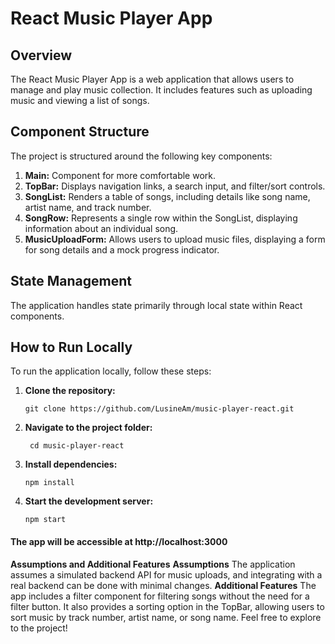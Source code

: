 # React Music Player App

## Overview

The React Music Player App is a web application that allows users to manage and play music collection. It includes features such as uploading music and viewing a list of songs.

## Component Structure

The project is structured around the following key components:

1. **Main:** Component for more comfortable work.
2. **TopBar:** Displays navigation links, a search input, and filter/sort controls.
3. **SongList:** Renders a table of songs, including details like song name, artist name, and track number.
4. **SongRow:** Represents a single row within the SongList, displaying information about an individual song.
5. **MusicUploadForm:** Allows users to upload music files, displaying a form for song details and a mock progress indicator.

## State Management

The application handles state primarily through local state within React components.

## How to Run Locally

To run the application locally, follow these steps:

1. **Clone the repository:**

   `git clone https://github.com/LusineAm/music-player-react.git`

2. **Navigate to the project folder:**

   ` cd music-player-react`

3. **Install dependencies:**

   `npm install`

4. **Start the development server:**

   `npm start`

#### The app will be accessible at http://localhost:3000

**Assumptions and Additional Features**
**Assumptions**
The application assumes a simulated backend API for music uploads, and integrating with a real backend can be done with minimal changes.
**Additional Features**
The app includes a filter component for filtering songs without the need for a filter button. It also provides a sorting option in the TopBar, allowing users to sort music by track number, artist name, or song name.
Feel free to explore to the project!
